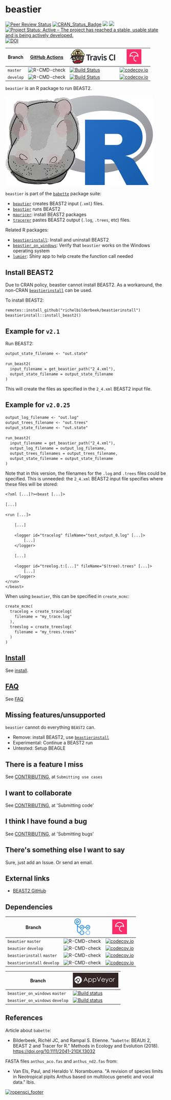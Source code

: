 ﻿# beastier

[![Peer Review Status](https://badges.ropensci.org/209_status.svg)](https://github.com/ropensci/onboarding/issues/209)
[![CRAN_Status_Badge](http://www.r-pkg.org/badges/version/beastier)](https://cran.r-project.org/package=beastier)
[![](http://cranlogs.r-pkg.org/badges/grand-total/beastier)]( https://CRAN.R-project.org/package=beastier)
[![](http://cranlogs.r-pkg.org/badges/beastier)](https://CRAN.R-project.org/package=beastier)
[![Project Status: Active – The project has reached a stable, usable state and is being actively developed.](https://www.repostatus.org/badges/latest/active.svg)](https://www.repostatus.org/#active)
[![DOI](https://zenodo.org/badge/115617629.svg)](https://zenodo.org/badge/latestdoi/115617629)

Branch   |[GitHub Actions](https://github.com/ropensci/beastier/actions)                                     |[![Travis CI logo](man/figures/TravisCI.png)](https://travis-ci.com)                                                  |[![Codecov logo](man/figures/Codecov.png)](https://www.codecov.io)
---------|---------------------------------------------------------------------------------------------------|----------------------------------------------------------------------------------------------------------------------|----------------------------------------------------------------------------------------------------------------------------------------------------
`master` |![R-CMD-check](https://github.com/ropensci/beastier/workflows/R-CMD-check/badge.svg?branch=master) |[![Build Status](https://travis-ci.com/ropensci/beastier.svg?branch=master)](https://travis-ci.com/ropensci/beastier) |[![codecov.io](https://codecov.io/github/ropensci/beastier/coverage.svg?branch=master)](https://codecov.io/github/ropensci/beastier/branch/master)
`develop`|![R-CMD-check](https://github.com/ropensci/beastier/workflows/R-CMD-check/badge.svg?branch=develop)|[![Build Status](https://travis-ci.com/ropensci/beastier.svg?branch=develop)](https://travis-ci.com/ropensci/beastier)|[![codecov.io](https://codecov.io/github/ropensci/beastier/coverage.svg?branch=develop)](https://codecov.io/github/ropensci/beastier/branch/develop)

`beastier` is an R package to run BEAST2.

![beastier logo](man/figures/beastier_logo.png)

`beastier` is part of the [`babette`](https://github.com/ropensci/babette) package suite:

 * [`beautier`](https://github.com/ropensci/beautier) creates BEAST2 input (`.xml`) files.
 * [`beastier`](https://github.com/ropensci/beastier) runs BEAST2
 * [`mauricer`](https://github.com/ropensci/mauricer): install BEAST2 packages
 * [`tracerer`](https://github.com/ropensci/tracerer) pastes BEAST2 output (`.log`, `.trees`, etc) files.

Related R packages:

 * [`beastierinstall`](https://github.com/richelbilderbeek/beastierinstall): Install and uninstall BEAST2
 * [`beastier_on_windows`](https://github.com/richelbilderbeek/beastier_on_windows): Verify that `beastier` works on the Windows operating system
 * [`lumier`](https://github.com/ropensci/lumier): Shiny app to help create the function call needed

## Install BEAST2

Due to CRAN policy, beastier cannot install BEAST2.
As a workaround, the non-CRAN 
[`beastierinstall`](https://github.com/richelbilderbeek/beastierinstall) 
can be used.

To install BEAST2:

```
remotes::install_github("richelbilderbeek/beastierinstall")
beastierinstall::install_beast2()
```

## Example for `v2.1`

Run BEAST2:

```
output_state_filename <- "out.state"

run_beast2(
  input_filename = get_beastier_path("2_4.xml"),
  output_state_filename = output_state_filename
)
```

This will create the files as specified in the `2_4.xml` BEAST2 input file.

## Example for `v2.0.25`

```
output_log_filename <- "out.log"
output_trees_filename <- "out.trees"
output_state_filename <- "out.state"

run_beast2(
  input_filename = get_beastier_path("2_4.xml"),
  output_log_filename = output_log_filename,
  output_trees_filenames = output_trees_filename,
  output_state_filename = output_state_filename
)
```

Note that in this version, the filenames for the `.log`
and `.trees` files could be specified. This is unneeded: 
the `2_4.xml` BEAST2 input file specifies where these files will be stored:

```
<?xml [...]?><beast [...]>

[...]

<run [...]>

    [...]

    <logger id="tracelog" fileName="test_output_0.log" [...]>
        [...]
    </logger>

    [...]

    <logger id="treelog.t:[...]" fileName="$(tree).trees" [...]>
        [...]
    </logger>
</run>
</beast>
```

When using `beautier`, this can be specified in `create_mcmc`:

```
create_mcmc(
  tracelog = create_tracelog(
    filename = "my_trace.log"
  ),
  treeslog = create_treeslog(
    filename = "my_trees.trees"
  )
)
```

## [Install](doc/install.md)

See [install](doc/install.md).

## [FAQ](doc/faq.md)

See [FAQ](doc/faq.md)

## Missing features/unsupported

`beastier` cannot do everything `BEAST2` can. 

 * Remove: install BEAST2, use [`beastierinstall`](https://github.com/richelbilderbeek/beastierinstall)
 * Experimental: Continue a BEAST2 run
 * Untested: Setup BEAGLE

## There is a feature I miss

See [CONTRIBUTING](CONTRIBUTING.md), at `Submitting use cases`

## I want to collaborate

See [CONTRIBUTING](CONTRIBUTING.md), at 'Submitting code'

## I think I have found a bug

See [CONTRIBUTING](CONTRIBUTING.md), at 'Submitting bugs' 

## There's something else I want to say

Sure, just add an Issue. Or send an email.

## External links

 * [BEAST2 GitHub](https://github.com/CompEvol/beast2)

## Dependencies

Branch                     |[![GitHub Actions logo](man/figures/GitHubActions.png)](https://github.com/ropensci/beautier/actions)              |[![Codecov logo](man/figures/Codecov.png)](https://www.codecov.io)
---------------------------|-------------------------------------------------------------------------------------------------------------------|-----------------------------------------------------------------------------------------------------------------------------------------------------------------------------------------------------------------
`beautier` `master`        |![R-CMD-check](https://github.com/ropensci/beautier/workflows/R-CMD-check/badge.svg?branch=master)                 |[![codecov.io](https://codecov.io/github/ropensci/beautier/coverage.svg?branch=master)](https://codecov.io/github/ropensci/beautier/branch/master)
`beautier` `develop`       |![R-CMD-check](https://github.com/ropensci/beautier/workflows/R-CMD-check/badge.svg?branch=develop)                |[![codecov.io](https://codecov.io/github/ropensci/beautier/coverage.svg?branch=develop)](https://codecov.io/github/ropensci/beautier/branch/develop)
`beastierinstall` `master` |![R-CMD-check](https://github.com/richelbilderbeek/beastierinstall/workflows/R-CMD-check/badge.svg?branch=master)  |[![codecov.io](https://codecov.io/github/richelbilderbeek/beastierinstall/coverage.svg?branch=master)](https://codecov.io/github/richelbilderbeek/beastierinstall/branch/master)
`beastierinstall` `develop`|![R-CMD-check](https://github.com/richelbilderbeek/beastierinstall/workflows/R-CMD-check/badge.svg?branch=develop) |[![codecov.io](https://codecov.io/github/richelbilderbeek/beastierinstall/coverage.svg?branch=develop)](https://codecov.io/github/richelbilderbeek/beastierinstall/branch/develop)

Branch                         |[![AppVeyor logo](man/figures/AppVeyor.png)](https://ci.appveyor.com/project/richelbilderbeek/beastier_on_windows/)
-------------------------------|--------------------------------------------------------------------------------------------------------------------------------------------------------------------------------------------
`beastier_on_windows` `master` |[![Build status](https://ci.appveyor.com/api/projects/status/ralex9sdnnxlwbgx/branch/master?svg=true)](https://ci.appveyor.com/project/richelbilderbeek/beastier-on-windows/branch/master)
`beastier_on_windows` `develop`|[![Build status](https://ci.appveyor.com/api/projects/status/ralex9sdnnxlwbgx/branch/develop?svg=true)](https://ci.appveyor.com/project/richelbilderbeek/beastier-on-windows/branch/develop)

## References

Article about `babette`:

 * Bilderbeek, Richèl JC, and Rampal S. Etienne. "`babette`: BEAUti 2, BEAST 2 and Tracer for R." Methods in Ecology and Evolution (2018). https://doi.org/10.1111/2041-210X.13032

FASTA files `anthus_aco.fas` and `anthus_nd2.fas` from:
 
 * Van Els, Paul, and Heraldo V. Norambuena. "A revision of species limits in Neotropical pipits Anthus based on multilocus genetic and vocal data." Ibis.

[![ropensci_footer](https://ropensci.org/public_images/ropensci_footer.png)](https://ropensci.org)

